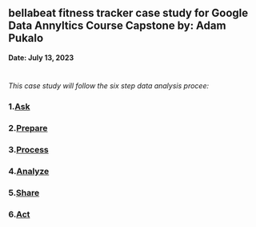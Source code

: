 ## bellabeat fitness tracker case study for Google Data Annyltics Course Capstone by: Adam Pukalo
**Date: July 13, 2023** 
#
_This case study will follow the six step data analysis procee:_
###  1.[Ask](#step-1-ask)
###  2.[Prepare](#step-2-prepare)
###  3.[Process](#step-3-process)
###  4.[Analyze](#step-4-analyze)
###  5.[Share](#step-5-share)
###  6.[Act](#step-6-act)

